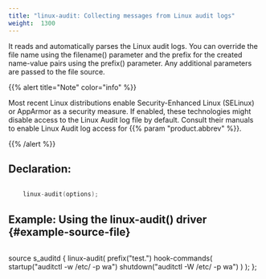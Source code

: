 ```yaml
---
title: "linux-audit: Collecting messages from Linux audit logs"
weight:  1300
---
```

<!-- DISCLAIMER: This file is based on the syslog-ng Open Source Edition documentation https://github.com/balabit/syslog-ng-ose-guides/commit/2f4a52ee61d1ea9ad27cb4f3168b95408fddfdf2 and is used under the terms of The syslog-ng Open Source Edition Documentation License. The file has been modified by Axoflow. -->

It reads and automatically parses the Linux audit logs. You can override the file name using the filename() parameter and the prefix for the created name-value pairs using the prefix() parameter. Any additional parameters are passed to the file source.

{{% alert title="Note" color="info" %}}

Most recent Linux distributions enable Security-Enhanced Linux (SELinux) or AppArmor as a security measure. If enabled, these technologies might disable access to the Linux Audit log file by default. Consult their manuals to enable Linux Audit log access for {{% param "product.abbrev" %}}.

{{% /alert %}}


## Declaration:

```c

    linux-audit(options);

```



## Example: Using the linux-audit() driver {#example-source-file}

```c

``` 
source s_auditd {
    linux-audit(
        prefix("test.")
        hook-commands(
            startup("auditctl -w /etc/ -p wa")
            shutdown("auditctl -W /etc/ -p wa")
        )
    );
};
            
```

```

